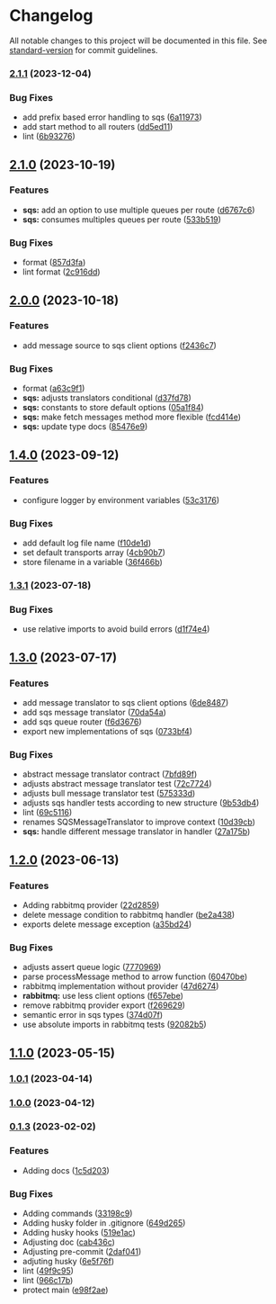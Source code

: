 # Changelog

All notable changes to this project will be documented in this file. See [standard-version](https://github.com/conventional-changelog/standard-version) for commit guidelines.

### [2.1.1](https://github.com/Coaktion/evolutty/compare/v2.1.0...v2.1.1) (2023-12-04)


### Bug Fixes

* add prefix based error handling to sqs ([6a11973](https://github.com/Coaktion/evolutty/commit/6a11973ac2fb63049c57d9e60fecf4e17e09bcaa))
* add start method to all routers ([dd5ed11](https://github.com/Coaktion/evolutty/commit/dd5ed113b64556867a0796729d2b2609d338372c))
* lint ([6b93276](https://github.com/Coaktion/evolutty/commit/6b93276d86bef93d573f1b0a202072ff2ac3ec02))

## [2.1.0](https://github.com/Coaktion/evolutty/compare/v2.0.0...v2.1.0) (2023-10-19)


### Features

* **sqs:** add an option to use multiple queues per route ([d6767c6](https://github.com/Coaktion/evolutty/commit/d6767c655c72701754768ea18eee245538725047))
* **sqs:** consumes multiples queues per route ([533b519](https://github.com/Coaktion/evolutty/commit/533b51917a13bc7a464ff0325037e7ce2f4ba9a7))


### Bug Fixes

* format ([857d3fa](https://github.com/Coaktion/evolutty/commit/857d3fa2079dcf7be4dbda567844ae7f65073704))
* lint format ([2c916dd](https://github.com/Coaktion/evolutty/commit/2c916dd080679178ab4f3a53c24621adda319363))

## [2.0.0](https://github.com/Coaktion/evolutty/compare/v1.4.0...v2.0.0) (2023-10-18)


### Features

* add message source to sqs client options ([f2436c7](https://github.com/Coaktion/evolutty/commit/f2436c7598e387bad89d51aba4346f94be70d148))


### Bug Fixes

* format ([a63c9f1](https://github.com/Coaktion/evolutty/commit/a63c9f199844070486c74f7eb68ca55da7f7ede2))
* **sqs:** adjusts translators conditional ([d37fd78](https://github.com/Coaktion/evolutty/commit/d37fd785e30b7ba1de2cbce83f2ca0d58c8e515f))
* **sqs:** constants to store default options ([05a1f84](https://github.com/Coaktion/evolutty/commit/05a1f84b5b70ea9b3eaaafac77fdeab230d8e1d0))
* **sqs:** make fetch messages method more flexible ([fcd414e](https://github.com/Coaktion/evolutty/commit/fcd414e055180fb5e32ed277c9bbb0db9adff500))
* **sqs:** update type docs ([85476e9](https://github.com/Coaktion/evolutty/commit/85476e9b4f7a39056050b009cc9aa1440ab972ee))

## [1.4.0](https://github.com/Coaktion/evolutty/compare/v1.3.1...v1.4.0) (2023-09-12)


### Features

* configure logger by environment variables ([53c3176](https://github.com/Coaktion/evolutty/commit/53c317665e1057c15d9e9e1fbd28718869611023))


### Bug Fixes

* add default log file name ([f10de1d](https://github.com/Coaktion/evolutty/commit/f10de1d4989831cac548c5100bdeb760f57997fb))
* set default transports array ([4cb90b7](https://github.com/Coaktion/evolutty/commit/4cb90b73ceca6f1f9dc1521b7c2ed851db19dc1b))
* store filename in a variable ([36f466b](https://github.com/Coaktion/evolutty/commit/36f466bd784b227041dbb8617e800e02e239f1f4))

### [1.3.1](https://github.com/Coaktion/evolutty/compare/v1.3.0...v1.3.1) (2023-07-18)


### Bug Fixes

* use relative imports to avoid build errors ([d1f74e4](https://github.com/Coaktion/evolutty/commit/d1f74e49bca15fcf4518b2657636d1d1ba25a0ed))

## [1.3.0](https://github.com/Coaktion/evolutty/compare/v1.2.1...v1.3.0) (2023-07-17)


### Features

* add message translator to sqs client options ([6de8487](https://github.com/Coaktion/evolutty/commit/6de8487392d8b93084367ea1e3cbbfdf34b204d1))
* add sqs message translator ([70da54a](https://github.com/Coaktion/evolutty/commit/70da54ade7f3fa4824bb7988f03f92e2970bd283))
* add sqs queue router ([f6d3676](https://github.com/Coaktion/evolutty/commit/f6d3676311d1ae9a923acad8e535421aa6182ef6))
* export new implementations of sqs ([0733bf4](https://github.com/Coaktion/evolutty/commit/0733bf4d73eebc97a86016808cad5349d9464c75))


### Bug Fixes

* abstract message translator contract ([7bfd89f](https://github.com/Coaktion/evolutty/commit/7bfd89f71dfc2bce4160c98cd1cc02b2972d2088))
* adjusts abstract message translator test ([72c7724](https://github.com/Coaktion/evolutty/commit/72c7724088d6dd2d236ed6442ee18d3ee8afe989))
* adjusts bull message translator test ([575333d](https://github.com/Coaktion/evolutty/commit/575333dda6be62c6a9dbb463229b5faeedcd7360))
* adjusts sqs handler tests according to new structure ([9b53db4](https://github.com/Coaktion/evolutty/commit/9b53db4a866ed0f4759ca872bdeec589d85cb6bc))
* lint ([69c5116](https://github.com/Coaktion/evolutty/commit/69c5116d29fdfa1a9e23ceecf2cf983f29c0c3f9))
* renames SQSMessageTranslator to improve context ([10d39cb](https://github.com/Coaktion/evolutty/commit/10d39cb3c3f12ce9ae3c4014ca0d160ad2027971))
* **sqs:** handle different message translator in handler ([27a175b](https://github.com/Coaktion/evolutty/commit/27a175b8880bfa6f5e018e0aac04154681771849))

## [1.2.0](https://github.com/Coaktion/evolutty/compare/v1.0.1...v1.2.0) (2023-06-13)


### Features

* Adding rabbitmq provider ([22d2859](https://github.com/Coaktion/evolutty/commit/22d28593a0941d3beb6672b0d96a8831bd572ebd))
* delete message condition to rabbitmq handler ([be2a438](https://github.com/Coaktion/evolutty/commit/be2a4382cdd9c2cf297387d118792071465a37fd))
* exports delete message exception ([a35bd24](https://github.com/Coaktion/evolutty/commit/a35bd2468c1ba8d8953a59d3bd18f9181790b198))


### Bug Fixes

* adjusts assert queue logic ([7770969](https://github.com/Coaktion/evolutty/commit/777096980a5d04901d2d0ef02e1655a35f56384e))
* parse processMessage method to arrow function ([60470be](https://github.com/Coaktion/evolutty/commit/60470be820df5aff611d9d10c7df2c042458d317))
* rabbitmq implementation without provider ([47d6274](https://github.com/Coaktion/evolutty/commit/47d627448e93f2b9dc6786e9c6d31708f4807979))
* **rabbitmq:** use less client options ([f657ebe](https://github.com/Coaktion/evolutty/commit/f657ebec20a0c5df60dc8ff5ddfbb40ded416e08))
* remove rabbitmq provider export ([f269629](https://github.com/Coaktion/evolutty/commit/f269629d122fcbcd4e5a4abcefd1eb44baa5e4e8))
* semantic error in sqs types ([374d07f](https://github.com/Coaktion/evolutty/commit/374d07f1c32cbd79dc10561076298146fd8bca8d))
* use absolute imports in rabbitmq tests ([92082b5](https://github.com/Coaktion/evolutty/commit/92082b5724ece8a4fcbb1777fd1b6343027cb391))

## [1.1.0](https://github.com/Coaktion/evolutty/compare/v1.0.1...v1.1.0) (2023-05-15)

### [1.0.1](https://github.com/Coaktion/evolutty/compare/v1.0.0...v1.0.1) (2023-04-14)

### [1.0.0](https://github.com/Coaktion/evolutty/compare/v0.1.4...v0.1.8) (2023-04-12)

### [0.1.3](https://github.com/Coaktion/evolutty/compare/v0.1.2...v0.1.3) (2023-02-02)

### Features

- Adding docs ([1c5d203](https://github.com/Coaktion/evolutty/commit/1c5d203cc72e922c04f01052dc4bd3321df1ff47))

### Bug Fixes

- Adding commands ([33198c9](https://github.com/Coaktion/evolutty/commit/33198c91dd2cb1aecf26de0a002a7abe865299c6))
- Adding husky folder in .gitignore ([649d265](https://github.com/Coaktion/evolutty/commit/649d26557f9e7accc7bfe7f893cf473ab652e0c3))
- Adding husky hooks ([519e1ac](https://github.com/Coaktion/evolutty/commit/519e1ac52a57dc8a7101f0465ea69810d4849993))
- Adjusting doc ([cab436c](https://github.com/Coaktion/evolutty/commit/cab436cf7f401f36216555ae1984750dd0db5cc0))
- Adjusting pre-commit ([2daf041](https://github.com/Coaktion/evolutty/commit/2daf04162ec2248ae18e7fedbf4602fe8f829ef5))
- adjuting husky ([6e5f76f](https://github.com/Coaktion/evolutty/commit/6e5f76fac9ff268f184241e0047201e2f8dd86fe))
- lint ([49f9c95](https://github.com/Coaktion/evolutty/commit/49f9c9575e63f811a8447f979337a2eb3481b781))
- lint ([966c17b](https://github.com/Coaktion/evolutty/commit/966c17bd3f90a169223c1dfacd04493284b63a01))
- protect main ([e98f2ae](https://github.com/Coaktion/evolutty/commit/e98f2ae445ca8094b3e934afe44b64919ef40dfe))
